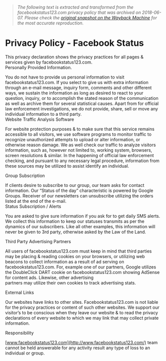 > *The following text is extracted and transformed from the facebookstatus123.com privacy policy that was archived on 2018-06-07. Please check the [original snapshot on the Wayback Machine](https://web.archive.org/web/20180607220939id_/http%3A//fbstatuses123.com/privacy-policy) for the most accurate reproduction.*

# Privacy Policy - Facebook Status

This privacy declaration shows the privacy practices for all pages & services given by facebookstatus123.com.  
Personally Provided Information.

You do not have to provide us personal information to visit facebookstatus123.com. If you select to give us with extra information through an e-mail message, inquiry form, comments and other different ways, we sustain the information as long as desired to react to your question, inquiry, or to accomplish the stated reason of the communication as well as archive them for several statistical causes. Apart from for official law enforcement investigations, we do not provide, share, sell or move any individual information to a third party.  
Website Traffic Analysis Software

For website protection purposes & to make sure that this service remains accessible to all visitors, we use software programs to monitor traffic to recognize unauthorized attempts to upload or alter information, or otherwise reason damage. We as well check our traffic to analyze visitors information, such as, however not limited to, working system, browsers, screen resolutions & similar. In the happening of official law enforcement checking, and pursuant to any necessary legal procedure, information from these sources may be utilized to assist identify an individual.

Group Subscription

If clients desire to subscribe to our group, our team asks for contact information. Our “Status of the day” characteristic is powered by Google Groups. Receiver of our newsletters can unsubscribe utilizing the orders listed at the end of the e-mail.  
Status Subscription / Alerts

You are asked to give sure information if you ask for to get daily SMS alerts. We collect this information to keep our statuses transmits as per the dynamics of our subscribers. Like all other examples, this information will never be given to 3rd party, otherwise asked by the Law of the Land.

Third Party Advertising Partners

All users of facebookstatus123.com must keep in mind that third parties may be placing & reading cookies on your browsers, or utilizing web beacons to collect information as a result of ad serving on facebookstatus123.com. For, example one of our partners, Google utilizes the DoubleClick DART cookie on facebookstatus123.com showing AdSense for content ads. Likewise, other advertising  
partners may utilize their own cookies to track advertising stats.

External Links

Our websites have links to other sites. Facebookstatus123.com is not liable for the privacy practices or content of such other websites. We support our visitor’s to be conscious when they leave our website & to read the privacy declarations of every website to which we may link that may collect private information.

Responsibility

[www.facebookstatus123.com](http://www.facebookstatus123.com/) team cannot be held answerable for any activity result any type of loss to an individual or group.
